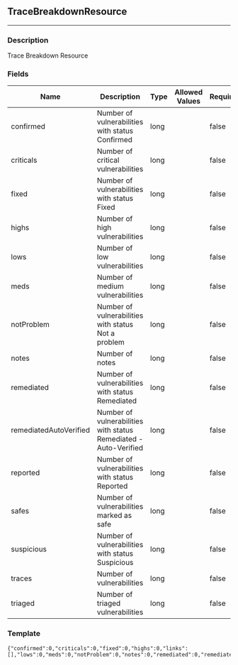 ## TraceBreakdownResource
---
### Description
Trace Breakdown Resource
### Fields
| Name | Description | Type | Allowed Values | Required |
| ---- | ----------- | ---- | -------------- | -------- |
| confirmed | Number of vulnerabilities with status Confirmed | long |  | false |
| criticals | Number of critical vulnerabilities | long |  | false |
| fixed | Number of vulnerabilities with status Fixed | long |  | false |
| highs | Number of high vulnerabilities | long |  | false |
| lows | Number of low vulnerabilities | long |  | false |
| meds | Number of medium vulnerabilities | long |  | false |
| notProblem | Number of vulnerabilities with status Not a problem | long |  | false |
| notes | Number of notes | long |  | false |
| remediated | Number of vulnerabilities with status Remediated | long |  | false |
| remediatedAutoVerified | Number of vulnerabilities with status Remediated - Auto-Verified | long |  | false |
| reported | Number of vulnerabilities with status Reported | long |  | false |
| safes | Number of vulnerabilities marked as safe | long |  | false |
| suspicious | Number of vulnerabilities with status Suspicious | long |  | false |
| traces | Number of vulnerabilities | long |  | false |
| triaged | Number of triaged vulnerabilities | long |  | false |
### Template
```
{"confirmed":0,"criticals":0,"fixed":0,"highs":0,"links":[],"lows":0,"meds":0,"notProblem":0,"notes":0,"remediated":0,"remediatedAutoVerified":0,"reported":0,"safes":0,"suspicious":0,"traces":0,"triaged":0}
```
